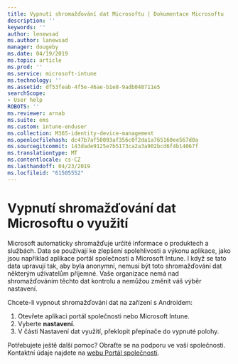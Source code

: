 ```yaml
---
title: Vypnutí shromažďování dat Microsoftu | Dokumentace Microsoftu
description: ''
keywords: ''
author: lenewsad
ms.author: lanewsad
manager: dougeby
ms.date: 04/19/2019
ms.topic: article
ms.prod: ''
ms.service: microsoft-intune
ms.technology: ''
ms.assetid: df53feab-4f5e-46ae-b1e8-9adb048711e5
searchScope:
- User help
ROBOTS: ''
ms.reviewer: arnab
ms.suite: ems
ms.custom: intune-enduser
ms.collection: M365-identity-device-management
ms.openlocfilehash: dc47b7af50093af356c0f2da1a765160ee567d0a
ms.sourcegitcommit: 143dade9125e7b5173ca2a3a902bcd6f4b14067f
ms.translationtype: MT
ms.contentlocale: cs-CZ
ms.lasthandoff: 04/23/2019
ms.locfileid: "61505552"
---
```

# <a name="turn-off-microsoft-usage-data-collection"></a>Vypnutí shromažďování dat Microsoftu o využití

Microsoft automaticky shromažďuje určité informace o produktech a službách. Data se používají ke zlepšení spolehlivosti a výkonu aplikace, jako jsou například aplikace portál společnosti a Microsoft Intune. I když se tato data upravují tak, aby byla anonymní, nemusí být toto shromažďování dat některým uživatelům příjemné. Vaše organizace nemá nad shromažďováním těchto dat kontrolu a nemůžou změnit váš výběr nastavení.   

Chcete-li vypnout shromažďování dat na zařízení s Androidem:  

1. Otevřete aplikaci portál společnosti nebo Microsoft Intune.
2. Vyberte **nastavení**.
3. V části Nastavení dat využití, překlopit přepínače do vypnuté polohy. 

Potřebujete ještě další pomoc? Obraťte se na podporu ve vaší společnosti. Kontaktní údaje najdete na [webu Portál společnosti](https://go.microsoft.com/fwlink/?linkid=2010980).
